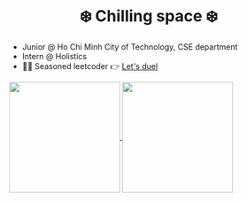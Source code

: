 <h1 align="center">❄️ Chilling space ❄️</h1>

* Junior @ Ho Chi Minh City of Technology, CSE department
* Intern @ Holistics
* 🧑‍💻 Seasoned leetcoder 👉 [Let's duel](https://leetcode.com/u/xuantho573/)

<!--<img src="https://myreadme.vercel.app/api/embed/xuantho573?panels=userstatistics,toprepositories,toplanguages,commitgraph" alt="reimaginedreadme" />
-->

<a href="https://github.com/xuantho573">
  <img height="200" align="center" src="https://github-readme-stats.vercel.app/api?username=xuantho573&theme=tokyonight&show_icons=true" />
</a>
<a href="https://github.com/xuantho573">
  <img height="200" align="center" src="https://github-readme-stats.vercel.app/api/top-langs/?username=xuantho573&theme=tokyonight&show_icons=true&layout=compact" />
</a>

<!--
[![My GitHub stats](https://github-readme-stats.vercel.app/api?username=xuantho573&theme=tokyonight&show_icons=true)](https://github.com/xuantho573/github-readme-stats)

[![Top Langs](https://github-readme-stats.vercel.app/api/top-langs/?username=xuantho573&theme=tokyonight&show_icons=true&layout=donut)](https://github.com/xuantho573/github-readme-stats)
-->
